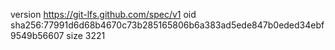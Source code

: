 version https://git-lfs.github.com/spec/v1
oid sha256:77991d6d68b4670c73b285165806b6a383ad5ede847b0eded34ebf9549b56607
size 3221
